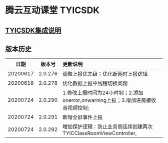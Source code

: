 # 腾云互动课堂 TYICSDK 

## [TYICSDK集成说明](TYICSDK使用说明.md)

## 版本历史

| 日期 | 版本号 |  更新说明 |
|:---------:|:--------:|:-------- |
| 20200617 | 2.0.276 | 调整上报优先级；优化断网时上报逻辑 |
| 20200618 | 2.0.278 | 优化数据上报中线程切换问题 |
| 20200724 | 2.0.290 | 1.修改上报时间为24小时制；2.添加onerror,onwarning上报；3.增加进房接收音视频控制; |
| 20200724 | 2.0.291 | 新增全屏事件上报 |
| 20200724 | 2.0.292 | 增加保护逻辑：防止业务侧连续创建两次TYICClassRoomViewController, |
